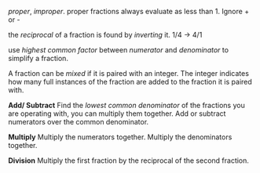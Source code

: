 *proper*, *improper*. proper fractions always evaluate as less than 1. Ignore + or -

the *reciprocal* of a fraction is found by *inverting* it. 1/4 -> 4/1

use *highest common factor* between *numerator* and *denominator* to simplify a fraction.

A fraction can be *mixed* if it is paired with an integer. The integer indicates how many full instances of the fraction are added to the fraction it is paired with.

**Add/ Subtract**
Find the *lowest common denominator* of the fractions you are operating with, you can multiply them together. Add or subtract numerators over the common denominator.

**Multiply**
Multiply the numerators together. Multiply the denominators together.

**Division**
Multiply the first fraction by the reciprocal of the second fraction.